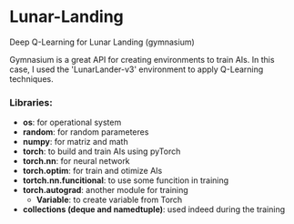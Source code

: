 # Lunar-Landing
Deep Q-Learning for Lunar Landing (gymnasium)

Gymnasium is a great API for creating environments to train AIs. In this case, I used the 'LunarLander-v3' environment to apply Q-Learning techniques.

### Libraries:
- **os**: for operational system
- **random**: for random parameteres
- **numpy**: for matriz and math
- **torch**: to build and train AIs using pyTorch
- **torch.nn**: for neural network
- **torch.optim**: for train and otimize AIs
- **tortch.nn.funcitional**: to use some funcition in training
- **torch.autograd**: another module for training
     - **Variable**: to create variable from Torch
- **collections (deque and namedtuple)**: used indeed during the training

